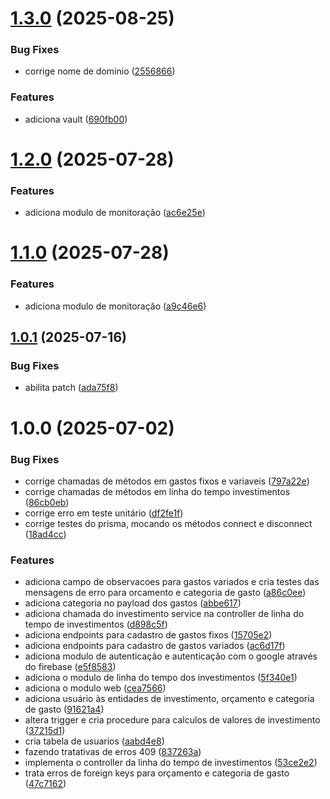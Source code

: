 # [1.3.0](https://gitlab.com/bruninho51/projeto-controle-gastos/compare/v1.2.0...v1.3.0) (2025-08-25)


### Bug Fixes

* corrige nome de dominio ([2556866](https://gitlab.com/bruninho51/projeto-controle-gastos/commit/2556866edfd1317bdfb3e12d3a3f7931fad4df90))


### Features

* adiciona vault ([690fb00](https://gitlab.com/bruninho51/projeto-controle-gastos/commit/690fb003d7ffb2540532423b6a5433a88fbcdf23))

# [1.2.0](https://gitlab.com/bruninho51/projeto-controle-gastos/compare/v1.1.0...v1.2.0) (2025-07-28)


### Features

* adiciona modulo de monitoração ([ac6e25e](https://gitlab.com/bruninho51/projeto-controle-gastos/commit/ac6e25e80acfd71e294b1181ec20a4f4f49ed4b2))

# [1.1.0](https://gitlab.com/bruninho51/projeto-controle-gastos/compare/v1.0.1...v1.1.0) (2025-07-28)


### Features

* adiciona modulo de monitoração ([a9c46e6](https://gitlab.com/bruninho51/projeto-controle-gastos/commit/a9c46e64010249c4ee547b9f0400205f941cacd0))

## [1.0.1](https://gitlab.com/bruninho51/projeto-controle-gastos/compare/v1.0.0...v1.0.1) (2025-07-16)


### Bug Fixes

* abilita patch ([ada75f8](https://gitlab.com/bruninho51/projeto-controle-gastos/commit/ada75f8d8cfd269a6fdd490b5eac3001c48f8530))

# 1.0.0 (2025-07-02)


### Bug Fixes

* corrige chamadas de métodos em gastos fixos e variaveis ([797a22e](https://gitlab.com/bruninho51/projeto-controle-gastos/commit/797a22e1693e799c5c533ce6fc30a7a1ca7e22e5))
* corrige chamadas de métodos em linha do tempo investimentos ([86cb0eb](https://gitlab.com/bruninho51/projeto-controle-gastos/commit/86cb0eb7c2f26ef97113da56bfece1da4e58b43a))
* corrige erro em teste unitário ([df2fe1f](https://gitlab.com/bruninho51/projeto-controle-gastos/commit/df2fe1ff52715ff1aa1817e40455240c936b2b4a))
* corrige testes do prisma, mocando os métodos connect e disconnect ([18ad4cc](https://gitlab.com/bruninho51/projeto-controle-gastos/commit/18ad4cc50b5da4a61b3f2374e39d6cd5d6ae89cb))


### Features

* adiciona campo de observacoes para gastos variados e cria testes das mensagens de erro para orcamento e categoria de gasto ([a86c0ee](https://gitlab.com/bruninho51/projeto-controle-gastos/commit/a86c0ee0fa07f89557b6b5595f02af11d445b377))
* adiciona categoria no payload dos gastos ([abbe617](https://gitlab.com/bruninho51/projeto-controle-gastos/commit/abbe6177dd976b4eccbcbf2aa7ec7d932ea2cfe8))
* adiciona chamada do investimento service na controller de linha do tempo de investimentos ([d898c5f](https://gitlab.com/bruninho51/projeto-controle-gastos/commit/d898c5f8da970548eac9c340bd4c87f58828880f))
* adiciona endpoints para cadastro de gastos fixos ([15705e2](https://gitlab.com/bruninho51/projeto-controle-gastos/commit/15705e2afa07ef279a2a378121f237b248456571))
* adiciona endpoints para cadastro de gastos variados ([ac6d17f](https://gitlab.com/bruninho51/projeto-controle-gastos/commit/ac6d17f251ac144dac0088ceadb808d2ffe271f5))
* adiciona modulo de autenticação e autenticação com o google através do firebase ([e5f8583](https://gitlab.com/bruninho51/projeto-controle-gastos/commit/e5f8583a7339be82178d71e07efe2ea5d212f313))
* adiciona o modulo de linha do tempo dos investimentos ([5f340e1](https://gitlab.com/bruninho51/projeto-controle-gastos/commit/5f340e1a15a87c65e34d599b2a928e77612b9784))
* adiciona o modulo web ([cea7566](https://gitlab.com/bruninho51/projeto-controle-gastos/commit/cea7566419d36bff1e8ad8520860101988457ca4))
* adiciona usuário às entidades de investimento, orçamento e categoria de gasto ([91621a4](https://gitlab.com/bruninho51/projeto-controle-gastos/commit/91621a4c1da380eb9ac9f4c3ac8720afbfb48c40))
* altera trigger e cria procedure para calculos de valores de investimento ([37215d1](https://gitlab.com/bruninho51/projeto-controle-gastos/commit/37215d1cc64c21fec559da9fb344de0789834e96))
* cria tabela de usuarios ([aabd4e8](https://gitlab.com/bruninho51/projeto-controle-gastos/commit/aabd4e85732cb8f041e249cc5dca472070008e28))
* fazendo tratativas de erros 409 ([837263a](https://gitlab.com/bruninho51/projeto-controle-gastos/commit/837263af5ca8d5ba69f275a10e2e84c10e7118ff))
* implementa o controller da linha do tempo de investimentos ([53ce2e2](https://gitlab.com/bruninho51/projeto-controle-gastos/commit/53ce2e24099311ce4e454ef987170c7ca8a37e76))
* trata erros de foreign keys para orçamento e categoria de gasto ([47c7162](https://gitlab.com/bruninho51/projeto-controle-gastos/commit/47c71626d873aebc6e6bad2d28ec4ca92439f0bc))
